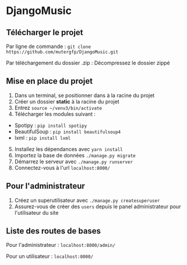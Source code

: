 # DjangoMusic

## Télécharger le projet

Par ligne de commande : `git clone https://github.com/mutergfp/DjangoMusic.git`

Par téléchargement du dossier .zip : Décompressez le dossier zippé

## Mise en place du projet

1. Dans un terminal, se positionner dans à la racine du projet
2. Créer un dossier **static** à la racine du projet
3. Entrez `source ~/venv3/bin/activate`
4. Télécharger les modules suivant :
  - Spotipy : `pip install spotipy`
  - BeautifulSoup : `pip install beautifulsoup4`
  - lxml : `pip install lxml`
5. Installez les dépendances avec `yarn install`
6. Importez la base de données `./manage.py migrate`
7. Démarrez le serveur avec `./manage.py runserver`
8. Connectez-vous à l'url `localhost:8000/`

## Pour l'administrateur

1. Créez un superutilisateur avec `./manage.py createsuperuser`
2. Assurez-vous de créer des `users` depuis le panel administrateur pour l'utilisateur du site

## Liste des routes de bases

Pour l'administrateur : `localhost:8000/admin/`

Pour un utilisateur : `localhost:8000/`



